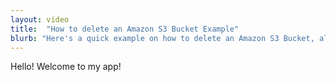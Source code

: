 ```yaml
---
layout: video
title:  "How to delete an Amazon S3 Bucket Example"
blurb: "Here's a quick example on how to delete an Amazon S3 Bucket, along with all the files it contains."
---
```



Hello! Welcome to my app!
